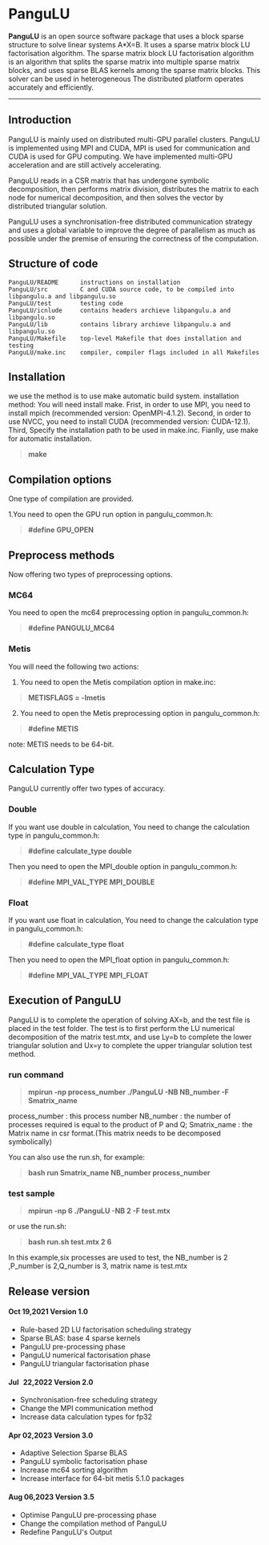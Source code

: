 # PanguLU

 
 **PanguLU** is an open source software package that uses a block sparse structure to solve linear systems A*X=B. It uses a sparse matrix block LU factorisation algorithm. The sparse matrix block LU factorisation algorithm is an algorithm that splits the sparse matrix into multiple sparse matrix blocks, and uses sparse BLAS kernels among the sparse matrix blocks. This solver can be used in heterogeneous The distributed platform operates accurately and efficiently.

-------------------


## Introduction

PanguLU is mainly used on distributed multi-GPU parallel clusters. PanguLU is implemented using MPI and CUDA, MPI is used for communication and CUDA is used for GPU computing. We have implemented multi-GPU acceleration and are still actively accelerating.

PanguLU reads in a CSR matrix that has undergone symbolic decomposition, then performs matrix division, distributes the matrix to each node for numerical decomposition, and then solves the vector by distributed triangular solution. 

PanguLU uses a synchronisation-free distributed communication strategy and uses a global variable to improve the degree of parallelism as much as possible under the premise of ensuring the correctness of the computation.


## Structure of code

```
PanguLU/README      instructions on installation
PanguLU/src         C and CUDA source code, to be compiled into libpangulu.a and libpangulu.so
PanguLU/test        testing code
PanguLU/icnlude     contains headers archieve libpangulu.a and libpangulu.so
PanguLU/lib         contains library archieve libpangulu.a and libpangulu.so
PanguLU/Makefile    top-level Makefile that does installation and testing
PanguLU/make.inc    compiler, compiler flags included in all Makefiles
```

## Installation
we use the method is to use make automatic build system.
installation method:
You will need install make.
Frist, in order to use MPI, you need to install mpich (recommended version: OpenMPI-4.1.2).
Second, in order to use NVCC, you need to install CUDA (recommended version: CUDA-12.1).
Third, Specify the installation path to be used in make.inc.
Fianlly, use make for automatic installation.
> **make**

## Compilation options
One type of compilation are provided.


1.You need to open the GPU run option in pangulu_common.h:
> **#define   GPU_OPEN**

## Preprocess methods
Now offering two types of preprocessing options.

### MC64
You need to open the mc64 preprocessing option in pangulu_common.h: 
> **#define   PANGULU_MC64**

### Metis
You will need the following two actions:    
1. You need to open the Metis compilation option in make.inc: 
> **METISFLAGS  =  -lmetis**

2. You need to open the Metis preprocessing option in pangulu_common.h: 
> **#define   METIS**

note: METIS needs to be 64-bit.

## Calculation Type
PanguLU currently offer two types of accuracy.

### Double
If you want use double in calculation, You need to change the calculation type in pangulu_common.h:
>**#define calculate_type double**

Then you need to open the MPI_double option in pangulu_common.h:
>**#define MPI_VAL_TYPE MPI_DOUBLE**


### Float
If you want use float in calculation, You need to change the calculation type in pangulu_common.h:
>**#define calculate_type float**

Then you need to open the MPI_float option in pangulu_common.h:
>**#define MPI_VAL_TYPE MPI_FLOAT**


## Execution of PanguLU
PanguLU is to complete the operation of solving AX=b, and the test file is placed in the test folder. The test is to first perform the LU numerical decomposition of the matrix test.mtx, and use Ly=b to complete the lower triangular solution and Ux=y to complete the upper triangular solution test method.
### run command

> **mpirun -np process_number ./PanguLU -NB NB_number -F Smatrix_name**
 
process_number : this process number 
NB_number : the number of processes required is equal to the product of P and Q; 
Smatrix_name : the Matrix name in csr format.(This matrix needs to be decomposed symbolically)

You can also use the run.sh, for example:

> **bash run Smatrix_name NB_number process_number**

### test sample

> **mpirun -np 6 ./PanguLU -NB 2 -F test.mtx**

or use the run.sh:
> **bash run.sh test.mtx 2 6**


In this example,six processes are used to test, the  NB_number is 2 ,P_number is 2,Q_number is 3, matrix name is test.mtx

## Release version
#### <p align='left'>Oct 19,2021 Version 1.0</p>

* Rule-based 2D LU factorisation scheduling strategy
* Sparse BLAS: base 4 sparse kernels
* PanguLU pre-processing phase
* PanguLU numerical factorisation phase
* PanguLU triangular factorisation phase
#### <p align='left'>Jul &nbsp;&thinsp;22,2022 Version 2.0</p>

* Synchronisation-free scheduling strategy
* Change the MPI communication method
* Increase data calculation types for fp32
#### <p align='left'>Apr 02,2023 Version 3.0</p>

* Adaptive Selection Sparse BLAS
* PanguLU symbolic factorisation phase
* Increase mc64 sorting algorithm
* Increase interface for 64-bit metis 5.1.0 packages
#### <p align='left'>Aug 06,2023 Version 3.5</p>

* Optimise PanguLU pre-processing phase
* Change the compilation method of PanguLU
* Redefine PanguLU's Output
 






